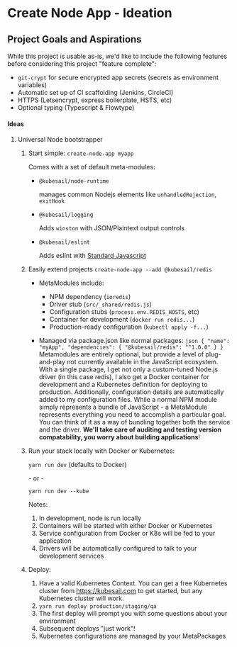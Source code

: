 # Create Node App - Ideation

## Project Goals and Aspirations

While this project is usable as-is, we'd like to include the following features before considering this project "feature complete":

- `git-crypt` for secure encrypted app secrets (secrets as environment variables)
- Automatic set up of CI scaffolding (Jenkins, CircleCI)
- HTTPS (Letsencrypt, express boilerplate, HSTS, etc)
- Optional typing (Typescript & Flowtype)

#### Ideas

1. Universal Node bootstrapper

   1. Start simple: `create-node-app myapp`

      Comes with a set of default meta-modules:

      - `@kubesail/node-runtime`

        manages common Nodejs elements like `unhandledRejection`, `exitHook`

      - `@kubesail/logging`

        Adds `winston` with JSON/Plaintext output controls

      - `@kubesail/eslint`

        Adds eslint with [Standard Javascript](https://standardjs.com/)

   2. Easily extend projects `create-node-app --add @kubesail/redis`

      - MetaModules include:

        - NPM dependency (`ioredis`)
        - Driver stub (`src/_shared/redis.js`)
        - Configuration stubs (`process.env.REDIS_HOSTS`, etc)
        - Container for development (`docker run redis...`)
        - Production-ready configuration (`kubectl apply -f...`)

      - Managed via package.json like normal packages:
        `json { "name": "myApp", "dependencies": { "@kubesail/redis": "^1.0.0" } }`
        Metamodules are entirely optional, but provide a level of plug-and-play not currently available in the JavaScript ecosystem. With a single package, I get not only a custom-tuned Node.js driver (in this case redis), I also get a Docker container for development and a Kubernetes definition for deploying to production. Additionally, configuration details are automatically added to my configuration files. While a normal NPM module simply represents a bundle of JavaScript - a MetaModule represents everything you need to accomplish a particular goal. You can think of it as a way of bundling together both the service and the driver. **We'll take care of auditing and testing version compatability, you worry about building applications**!

   3. Run your stack locally with Docker or Kubernetes:

      `yarn run dev` (defaults to Docker)

      \- or -

      `yarn run dev --kube`

      Notes:

      1. In development, node is run locally
      2. Containers will be started with either Docker or Kubernetes
      3. Service configuration from Docker or K8s will be fed to your application
      4. Drivers will be automatically configured to talk to your development services

   4. Deploy:

      1. Have a valid Kubernetes Context. You can get a free Kubernetes cluster from https://kubesail.com to get started, but any Kubernetes cluster will work.
      2. `yarn run deploy production/staging/qa`
      3. The first deploy will prompt you with some questions about your environment
      4. Subsequent deploys "just work"!
      5. Kubernetes configurations are managed by your MetaPackages
